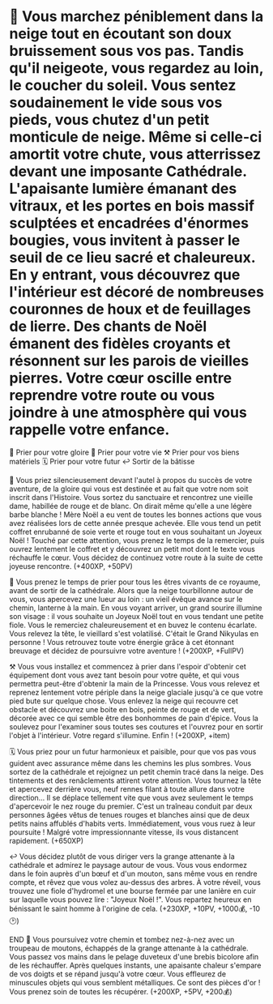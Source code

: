 # 🎁 Vous marchez péniblement dans la neige tout en écoutant son doux bruissement sous vos pas. Tandis qu'il neigeote, vous regardez au loin, le coucher du soleil. Vous sentez soudainement le vide sous vos pieds, vous chutez d'un petit monticule de neige. Même si celle-ci amortit votre chute, vous atterrissez devant une imposante Cathédrale. L'apaisante lumière émanant des vitraux, et les portes en bois massif sculptées et encadrées d'énormes bougies, vous invitent à passer le seuil de ce lieu sacré et chaleureux. En y entrant, vous découvrez que l'intérieur est décoré de nombreuses couronnes de houx et de feuillages de lierre. Des chants de Noël émanent des fidèles croyants et résonnent sur les parois de vieilles pierres. Votre cœur oscille entre reprendre votre route ou vous joindre à une atmosphère qui vous rappelle votre enfance.

   🌟 Prier pour votre gloire
   💝 Prier pour votre vie
   ⚒️ Prier pour vos biens matériels
   🗓️ Prier pour votre futur
   ↩️ Sortir de la bâtisse
   

🌟 Vous priez silencieusement devant l'autel à propos du succès de votre aventure, de la gloire qui vous est destinée et au fait que votre nom soit inscrit dans l'Histoire. Vous sortez du sanctuaire et rencontrez une vieille dame, habillée de rouge et de blanc. On dirait même qu'elle a une légère barbe blanche ! Mère Noël a eu vent de toutes les bonnes actions que vous avez réalisées lors de cette année presque achevée. Elle vous tend un petit coffret enrubanné de soie verte et rouge tout en vous souhaitant un Joyeux Noël ! Touché par cette attention, vous prenez le temps de la remercier, puis ouvrez lentement le coffret et y découvrez un petit mot dont le texte vous réchauffe le cœur. Vous décidez de continuez votre route à la suite de cette joyeuse rencontre.
(+400XP, +50PV)

💝 Vous prenez le temps de prier pour tous les êtres vivants de ce royaume, avant de sortir de la cathédrale. Alors que la neige tourbillonne autour de vous, vous apercevez une lueur au loin : un vieil évêque avance sur le chemin, lanterne à la main. En vous voyant arriver, un grand sourire illumine son visage : il vous souhaite un Joyeux Noël tout en vous tendant une petite fiole. Vous le remerciez chaleureusement et en buvez le contenu écarlate. Vous relevez la tête, le vieillard s'est volatilisé. C'était le Grand Nikyulas en personne ! Vous retrouvez toute votre énergie grâce à cet étonnant breuvage et décidez de poursuivre votre aventure !
(+200XP, +FullPV)

⚒️ Vous vous installez et commencez à prier dans l'espoir d'obtenir cet équipement dont vous avez tant besoin pour votre quête, et qui vous permettra peut-être d'obtenir la main de la Princesse. Vous vous relevez et reprenez lentement votre périple dans la neige glaciale jusqu'à ce que votre pied bute sur quelque chose. Vous enlevez la neige qui recouvre cet obstacle et découvrez une boite en bois, peinte de rouge et de vert, décorée avec ce qui semble être des bonhommes de pain d'épice. Vous la soulevez pour l'examiner sous toutes ses coutures et l'ouvrez pour en sortir l'objet à l'intérieur. Votre regard s'illumine. Enfin ! 
(+200XP, +item)

🗓️ Vous priez pour un futur harmonieux et paisible, pour que vos pas vous guident avec assurance même dans les chemins les plus sombres. Vous sortez de la cathédrale et rejoignez un petit chemin tracé dans la neige. Des tintements et des renâclements attirent votre attention. Vous tournez la tête et apercevez derrière vous, neuf rennes filant à toute allure dans votre direction...  Il se déplace tellement vite que vous avez seulement le temps d'apercevoir le nez rouge du premier. C'est un traîneau conduit par deux personnes âgées vêtus de tenues rouges et blanches ainsi que de deux petits nains affublés d'habits verts. Immédiatement, vous vous ruez à leur poursuite ! Malgré votre impressionnante vitesse, ils vous distancent rapidement.
(+650XP)

↩️ Vous décidez plutôt de vous diriger vers la grange attenante à la cathédrale et admirez le paysage autour de vous. Vous vous endormez dans le foin auprès d'un bœuf et d'un mouton, sans même vous en rendre compte, et rêvez que vous volez au-dessus des arbres. À votre réveil, vous trouvez une fiole d'hydromel et une bourse fermée par une lanière en cuir sur laquelle vous pouvez lire : "Joyeux Noël !". Vous repartez heureux en bénissant le saint homme à l'origine de cela. 
(+230XP, +10PV, +1000💰, -10🕑) 

END
🐏 Vous poursuivez votre chemin et tombez nez-à-nez avec un troupeau de moutons, échappés de la grange attenante à la cathédrale. Vous passez vos mains dans le pelage duveteux d'une brebis bicolore afin de les réchauffer. Après quelques instants, une apaisante chaleur s'empare de vos doigts et se répand jusqu'à votre cœur. Vous effleurez de minuscules objets qui vous semblent métalliques. Ce sont des pièces d'or ! Vous prenez soin de toutes les récupérer. 
(+200XP, +5PV, +200💰)


